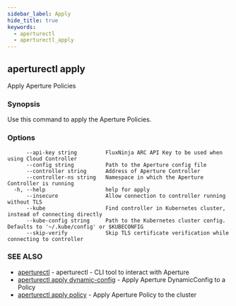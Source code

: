 ```yaml
---
sidebar_label: Apply
hide_title: true
keywords:
  - aperturectl
  - aperturectl_apply
---
```


<!-- markdownlint-disable -->

## aperturectl apply

Apply Aperture Policies

### Synopsis

Use this command to apply the Aperture Policies.

### Options

```
      --api-key string         FluxNinja ARC API Key to be used when using Cloud Controller
      --config string          Path to the Aperture config file
      --controller string      Address of Aperture Controller
      --controller-ns string   Namespace in which the Aperture Controller is running
  -h, --help                   help for apply
      --insecure               Allow connection to controller running without TLS
      --kube                   Find controller in Kubernetes cluster, instead of connecting directly
      --kube-config string     Path to the Kubernetes cluster config. Defaults to '~/.kube/config' or $KUBECONFIG
      --skip-verify            Skip TLS certificate verification while connecting to controller
```

### SEE ALSO

- [aperturectl](/reference/aperturectl/aperturectl.md) - aperturectl - CLI tool to interact with Aperture
- [aperturectl apply dynamic-config](/reference/aperturectl/apply/dynamic-config/dynamic-config.md) - Apply Aperture DynamicConfig to a Policy
- [aperturectl apply policy](/reference/aperturectl/apply/policy/policy.md) - Apply Aperture Policy to the cluster
